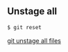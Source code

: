 ## Unstage all

```sh
$ git reset
```

[git unstage all files](https://michaelsoolee.com/git-unstage-all/)
